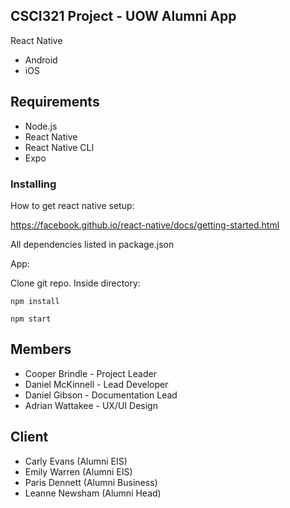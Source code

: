 ## CSCI321 Project - UOW Alumni App

React Native
  - Android
  - iOS

## Requirements

- Node.js
- React Native
- React Native CLI
- Expo


### Installing

How to get react native setup:

https://facebook.github.io/react-native/docs/getting-started.html

All dependencies listed in package.json

App:

Clone git repo.
Inside directory:

```
npm install
```
```
npm start
```


## Members

- Cooper Brindle  - Project Leader
- Daniel McKinnell  - Lead Developer
- Daniel Gibson - Documentation Lead
- Adrian Wattakee - UX/UI Design

## Client

- Carly Evans (Alumni EIS)
- Emily Warren (Alumni EIS)
- Paris Dennett (Alumni Business)
- Leanne Newsham (Alumni Head)
